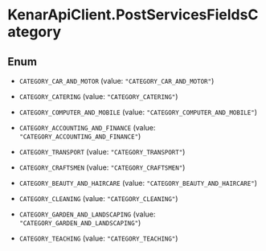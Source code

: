 # KenarApiClient.PostServicesFieldsCategory

## Enum


* `CATEGORY_CAR_AND_MOTOR` (value: `"CATEGORY_CAR_AND_MOTOR"`)

* `CATEGORY_CATERING` (value: `"CATEGORY_CATERING"`)

* `CATEGORY_COMPUTER_AND_MOBILE` (value: `"CATEGORY_COMPUTER_AND_MOBILE"`)

* `CATEGORY_ACCOUNTING_AND_FINANCE` (value: `"CATEGORY_ACCOUNTING_AND_FINANCE"`)

* `CATEGORY_TRANSPORT` (value: `"CATEGORY_TRANSPORT"`)

* `CATEGORY_CRAFTSMEN` (value: `"CATEGORY_CRAFTSMEN"`)

* `CATEGORY_BEAUTY_AND_HAIRCARE` (value: `"CATEGORY_BEAUTY_AND_HAIRCARE"`)

* `CATEGORY_CLEANING` (value: `"CATEGORY_CLEANING"`)

* `CATEGORY_GARDEN_AND_LANDSCAPING` (value: `"CATEGORY_GARDEN_AND_LANDSCAPING"`)

* `CATEGORY_TEACHING` (value: `"CATEGORY_TEACHING"`)


